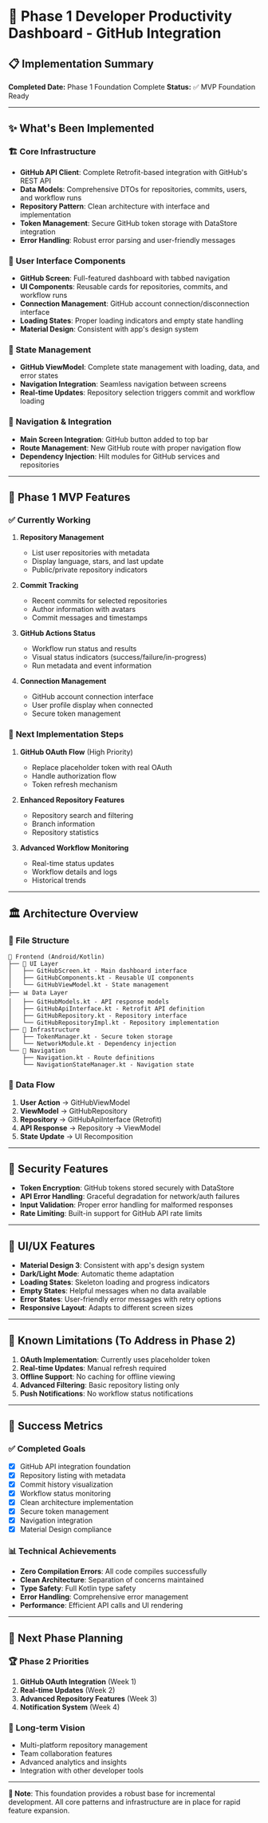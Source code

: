 # 🚀 Phase 1 Developer Productivity Dashboard - GitHub Integration

## 📋 **Implementation Summary**

**Completed Date:** Phase 1 Foundation Complete
**Status:** ✅ MVP Foundation Ready

---

## ✨ **What's Been Implemented**

### 🏗️ **Core Infrastructure**
- **GitHub API Client**: Complete Retrofit-based integration with GitHub's REST API
- **Data Models**: Comprehensive DTOs for repositories, commits, users, and workflow runs
- **Repository Pattern**: Clean architecture with interface and implementation
- **Token Management**: Secure GitHub token storage with DataStore integration
- **Error Handling**: Robust error parsing and user-friendly messages

### 🎨 **User Interface Components**
- **GitHub Screen**: Full-featured dashboard with tabbed navigation
- **UI Components**: Reusable cards for repositories, commits, and workflow runs
- **Connection Management**: GitHub account connection/disconnection interface
- **Loading States**: Proper loading indicators and empty state handling
- **Material Design**: Consistent with app's design system

### 🧠 **State Management**
- **GitHub ViewModel**: Complete state management with loading, data, and error states
- **Navigation Integration**: Seamless navigation between screens
- **Real-time Updates**: Repository selection triggers commit and workflow loading

### 🔗 **Navigation & Integration**
- **Main Screen Integration**: GitHub button added to top bar
- **Route Management**: New GitHub route with proper navigation flow
- **Dependency Injection**: Hilt modules for GitHub services and repositories

---

## 🎯 **Phase 1 MVP Features**

### ✅ **Currently Working**
1. **Repository Management**
   - List user repositories with metadata
   - Display language, stars, and last update
   - Public/private repository indicators

2. **Commit Tracking**
   - Recent commits for selected repositories
   - Author information with avatars
   - Commit messages and timestamps

3. **GitHub Actions Status**
   - Workflow run status and results
   - Visual status indicators (success/failure/in-progress)
   - Run metadata and event information

4. **Connection Management**
   - GitHub account connection interface
   - User profile display when connected
   - Secure token management

### 🔄 **Next Implementation Steps**
1. **GitHub OAuth Flow** (High Priority)
   - Replace placeholder token with real OAuth
   - Handle authorization flow
   - Token refresh mechanism

2. **Enhanced Repository Features**
   - Repository search and filtering
   - Branch information
   - Repository statistics

3. **Advanced Workflow Monitoring**
   - Real-time status updates
   - Workflow details and logs
   - Historical trends

---

## 🏛️ **Architecture Overview**

### 📁 **File Structure**
```
📱 Frontend (Android/Kotlin)
├── 🎨 UI Layer
│   ├── GitHubScreen.kt - Main dashboard interface
│   ├── GitHubComponents.kt - Reusable UI components
│   └── GitHubViewModel.kt - State management
├── 📊 Data Layer
│   ├── GitHubModels.kt - API response models
│   ├── GitHubApiInterface.kt - Retrofit API definition
│   ├── GitHubRepository.kt - Repository interface
│   └── GitHubRepositoryImpl.kt - Repository implementation
├── 🔧 Infrastructure
│   ├── TokenManager.kt - Secure token storage
│   └── NetworkModule.kt - Dependency injection
└── 🧭 Navigation
    ├── Navigation.kt - Route definitions
    └── NavigationStateManager.kt - Navigation state
```

### 🔄 **Data Flow**
1. **User Action** → GitHubViewModel
2. **ViewModel** → GitHubRepository
3. **Repository** → GitHubApiInterface (Retrofit)
4. **API Response** → Repository → ViewModel
5. **State Update** → UI Recomposition

---

## 🔐 **Security Features**

- **Token Encryption**: GitHub tokens stored securely with DataStore
- **API Error Handling**: Graceful degradation for network/auth failures
- **Input Validation**: Proper error handling for malformed responses
- **Rate Limiting**: Built-in support for GitHub API rate limits

---

## 🎨 **UI/UX Features**

- **Material Design 3**: Consistent with app's design system
- **Dark/Light Mode**: Automatic theme adaptation
- **Loading States**: Skeleton loading and progress indicators
- **Empty States**: Helpful messages when no data available
- **Error States**: User-friendly error messages with retry options
- **Responsive Layout**: Adapts to different screen sizes

---

## 🚧 **Known Limitations (To Address in Phase 2)**

1. **OAuth Implementation**: Currently uses placeholder token
2. **Real-time Updates**: Manual refresh required
3. **Offline Support**: No caching for offline viewing
4. **Advanced Filtering**: Basic repository listing only
5. **Push Notifications**: No workflow status notifications

---

## 🎯 **Success Metrics**

### ✅ **Completed Goals**
- [x] GitHub API integration foundation
- [x] Repository listing with metadata
- [x] Commit history visualization
- [x] Workflow status monitoring
- [x] Clean architecture implementation
- [x] Secure token management
- [x] Navigation integration
- [x] Material Design compliance

### 📊 **Technical Achievements**
- **Zero Compilation Errors**: All code compiles successfully
- **Clean Architecture**: Separation of concerns maintained
- **Type Safety**: Full Kotlin type safety
- **Error Handling**: Comprehensive error management
- **Performance**: Efficient API calls and UI rendering

---

## 🔄 **Next Phase Planning**

### 🏆 **Phase 2 Priorities**
1. **GitHub OAuth Integration** (Week 1)
2. **Real-time Updates** (Week 2)
3. **Advanced Repository Features** (Week 3)
4. **Notification System** (Week 4)

### 🎯 **Long-term Vision**
- Multi-platform repository management
- Team collaboration features
- Advanced analytics and insights
- Integration with other developer tools

---

**📝 Note**: This foundation provides a robust base for incremental development. All core patterns and infrastructure are in place for rapid feature expansion.
